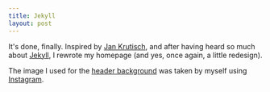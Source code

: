 ```yaml
---
title: Jekyll
layout: post
---
```

It's done, finally. Inspired by <a href="http://jan.krutisch.de">Jan Krutisch</a>, and after 
having heard so much about <a href="http://wiki.github.com/mojombo/jekyll/">Jekyll</a>, I rewrote
my homepage (and yes, once again, a little redesign).

The image I used for the <a href="/personal/2011/08/12/old-window.html">header background</a> was taken by myself using <a href="http://instagr.am/">Instagram</a>.